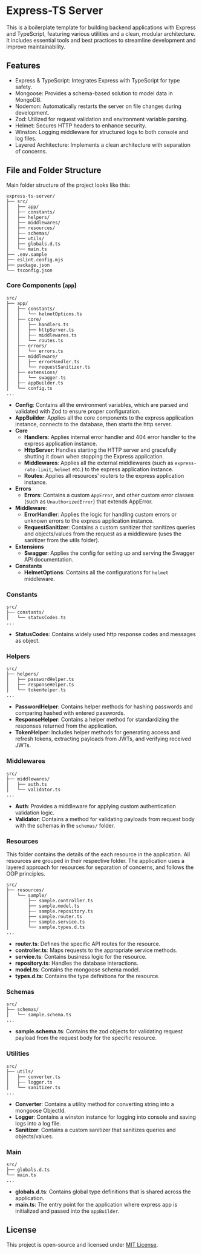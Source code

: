 # Express-TS Server

This is a boilerplate template for building backend applications with Express and TypeScript, featuring various utilities and a clean, modular architecture. It includes essential tools and best practices to streamline development and improve maintainability.

## Features

- Express & TypeScript: Integrates Express with TypeScript for type safety.
- Mongoose: Provides a schema-based solution to model data in MongoDB.
- Nodemon: Automatically restarts the server on file changes during development.
- Zod: Utilized for request validation and environment variable parsing.
- Helmet: Secures HTTP headers to enhance security.
- Winston: Logging middleware for structured logs to both console and log files.
- Layered Architecture: Implements a clean architecture with separation of concerns.

## File and Folder Structure

Main folder structure of the project looks like this:

```
express-ts-server/
├── src/
│   ├── app/
│   ├── constants/
│   ├── helpers/
│   ├── middlewares/
│   ├── resources/
│   ├── schemas/
│   ├── utils/
│   ├── globals.d.ts
│   └── main.ts
├── .env.sample
├── eslint.config.mjs
├── package.json
└── tsconfig.json
```

### Core Components (`app`)

```
src/
├── app/
│   ├── constants/
│   │   └── helmetOptions.ts
│   ├── core/
│   │   ├── handlers.ts
│   │   ├── httpServer.ts
│   │   ├── middlewares.ts
│   │   └── routes.ts
│   ├── errors/
│   │   └── errors.ts
│   ├── middleware/
│   │   ├── errorHandler.ts
│   │   └── requestSanitizer.ts
│   ├── extensions/
│   │   └── swagger.ts
│   ├── appBuilder.ts
│   └── config.ts
...
```

- **Config**: Contains all the environment variables, which are parsed and validated with Zod to ensure proper configuration.
- **AppBuilder**: Applies all the core components to the express application instance, connects to the database, then starts the http server.
- **Core**
  - **Handlers**: Applies internal error handler and 404 error handler to the express application instance.
  - **HttpServer**: Handles starting the HTTP server and gracefully shutting it down when stopping the Express application.
  - **Middlewares**: Applies all the external middlewares (such as `express-rate-limit`, `helmet` etc.) to the express application instance.
  - **Routes**: Applies all resources' routers to the express application instance.
- **Errors**
  - **Errors**: Contains a custom `AppError`, and other custom error classes (such as `UnauthorizedError`) that extends AppError.
- **Middleware**:
  - **ErrorHandler**: Applies the logic for handling custom errors or unknown errors to the express application instance.
  - **RequestSanitizer**: Contains a custom sanitizer that sanitizes queries and objects/values from the request as a middleware (uses the sanitizer from the utils folder).
- **Extensions**
  - **Swagger**: Applies the config for setting up and serving the Swagger API documentation.
- **Constants**
  - **HelmetOptions**: Contains all the configurations for `helmet` middleware.

### Constants

```
src/
├── constants/
│   └── statusCodes.ts
...
```

- **StatusCodes**: Contains widely used http response codes and messages as object.

### Helpers

```
src/
├── helpers/
│   ├── passwordHelper.ts
│   ├── responseHelper.ts
│   └── tokenHelper.ts
...
```

- **PasswordHelper**: Contains helper methods for hashing passwords and comparing hashed with entered passwords.
- **ResponseHelper**: Contains a helper method for standardizing the responses returned from the application.
- **TokenHelper**: Includes helper methods for generating access and refresh tokens, extracting payloads from JWTs, and verifying received JWTs.

### Middlewares

```
src/
├── middlewares/
│   ├── auth.ts
│   └── validator.ts
...
```

- **Auth**: Provides a middleware for applying custom authentication validation logic.
- **Validator**: Contains a method for validating payloads from request body with the schemas in the `schemas/` folder.

### Resources

This folder contains the details of the each resource in the application. All resources are grouped in their respective folder. The application uses a layered approach for resources for separation of concerns, and follows the OOP principles.

```
src/
├── resources/
│   └── sample/
│       ├── sample.controller.ts
│       ├── sample.model.ts
│       ├── sample.repository.ts
│       ├── sample.router.ts
│       ├── sample.service.ts
│       └── sample.types.d.ts
...
```

- **router.ts**: Defines the specific API routes for the resource.
- **controller.ts**: Maps requests to the appropriate service methods.
- **service.ts**: Contains business logic for the resource.
- **repository.ts**: Handles the database interactions.
- **model.ts**: Contains the mongoose schema model.
- **types.d.ts**: Contains the type definitions for the resource.

### Schemas

```
src/
├── schemas/
│   └── sample.schema.ts
...
```

- **sample.schema.ts**: Contains the zod objects for validating request payload from the request body for the specific resource.

### Utilities

```
src/
├── utils/
│   ├── converter.ts
│   ├── logger.ts
│   └── sanitizer.ts
...
```

- **Converter**: Contains a utility method for converting string into a mongoose ObjectId.
- **Logger**: Contains a winston instance for logging into console and saving logs into a log file.
- **Sanitizer**: Contains a custom sanitizer that sanitizes queries and objects/values.

### Main

```
src/
├── globals.d.ts
└── main.ts
...
```

- **globals.d.ts**: Contains global type definitions that is shared across the application.
- **main.ts**: The entry point for the application where express app is initialized and passed into the `appBuilder`.

## License

This project is open-source and licensed under [MIT License](https://github.com/caganseyrek/ts-express-next/blob/main/LICENSE).
